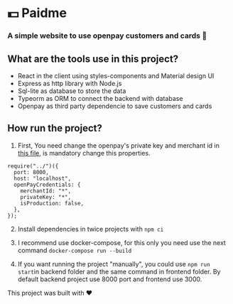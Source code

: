 # 💵 Paidme

### A simple website to use openpay customers and cards 🚀

## What are the tools use in this project?

- React in the client using styles-components and Material design UI
- Express as http library with Node.js
- Sql-lite as database to store the data
- Typeorm as ORM to connect the backend with database
- Openpay as third party dependencie to save customers and cards

## How run the project?

1. First, You need change the openpay's private key and merchant id in [this file](backend/bin/app), is mandatory change this properties.

```
require("../")({
  port: 8000,
  host: "localhost",
  openPayCredentials: {
    merchantId: "*",
    privateKey: "*",
    isProduction: false,
  },
});
```

2. Install dependencies in twice projects with `npm ci`

3. I recommend use docker-compose, for this only you need use the next command `docker-compose run --build`

4. If you want running the project "manually", you could use `npm run start`in backend folder and the same command in frontend folder. By default backend project use 8000 port and frontend use 3000.

This project was built with ❤️
